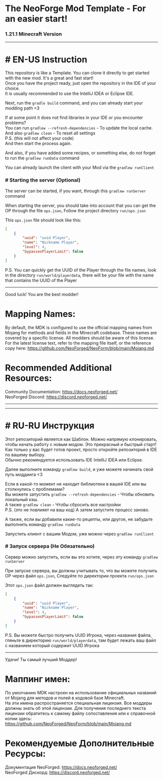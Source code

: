 
The NeoForge Mod Template - For an easier start!
=======
### 1.21.1 Minecraft Version

--------------

# # EN-US Instruction
This repository is like a Template. You can clone it directly to get started with the new
mod. It's a great and fast start!  
Once you have the project ready, just open the repository in the IDE of your choice.  
It is usually recommended to use the IntelliJ IDEA or Eclipse IDE.

Next, run the `gradle build` command, and you can already start your modding path <3

If at some point it does not find libraries in your IDE or you encounter problems?  
You can run `gradlew --refresh-dependencies` - To update the local cache.  
And also `gradlew clean` - To reset all settings  
P.S. (this will not affect your code)  
And then start the process again.

And also, if you have added some recipes, or something else, do not forget to run the `gradlew runData` command

You can already launch the client with your Mod via the `gradlew runClient`

### # Starting the server (Optional)
The server can be started, if you want, through this `gradlew runServer` command

When starting the server, you should take into account that you can get the OP through the file ``ops.json``,
Follow the project directory ``run/ops.json``

This `ops.json` file should look like this:
```json
[
    {
        "uuid": "uuid Player",
        "name": "Nickname Player",
        "level": 4,
        "bypassesPlayerLimit": false
    }
]
```
P.S. You can quickly get the UUID of the Player through the file names, look in the directory `run/world/playerdata`, there will be your file with the name that contains the UUID of the Player

--------------

Good luck! You are the best modder!

Mapping Names:
============
By default, the MDK is configured to use the official mapping names from Mojang for methods and fields 
in the Minecraft codebase. These names are covered by a specific license. All modders should be aware of this
license. For the latest license text, refer to the mapping file itself, or the reference copy here:
https://github.com/NeoForged/NeoForm/blob/main/Mojang.md

Recommended Additional Resources: 
==========
Community Documentation: https://docs.neoforged.net/  
NeoForged Discord: https://discord.neoforged.net/

--------------
--------------


# # RU-RU Инструкция
Этот репозиторий является как Шаблон. Можно напрямую клонировать, чтобы начать работу с новым
модом. Это прекрасный и быстрый старт!  
Как только у вас будет готов проект, просто откройте репозиторий в IDE по вашему выбору.  
Обычно рекомендуется использовать IDE IntelliJ IDEA или Eclipse.

Далее выполните команду `gradlew build`, и уже можете начинать свой путь моддинга <3

Если в какой-то момент не находит библиотеки в вашей IDE или вы столкнулись с проблемами?  
Вы можете запустить `gradlew --refresh-dependencies` - Чтобы обновить локальный кэш.  
А также `gradlew clean` - Чтобы сбросить все настройки  
P.S. (это не повлияет на ваш код)
А затем запустите процесс заново.

А также, если вы добавили какие-то рецепты, или другое, не забудьте выполнить команду `gradlew runData`

Запустить клиент с вашим Модом, уже можно через `gradlew runClient`

### # Запуск сервера (Не Обязательно)
Сервер можно запустить, если вы это хотите, через эту команду `gradlew runServer`

При запуске сервера, вы должны учитывать то, что вы можете получить OP через файл ```ops.json```,
Следуйте по директории проекта ```run/ops.json```

Этот `ops.json` файл должен выглядеть так:
```json
[
    {
        "uuid": "uuid Player",
        "name": "Nickname Player",
        "level": 4,
        "bypassesPlayerLimit": false
    }
]
```
P.S. Вы можете быстро получить UUID Игрока, через названия файла, гляньте в директорию `run/world/playerdata`, там будет лежать ваш файл с названием который содержит UUID Игрока

--------------

Удачи! Ты самый лучший Моддер!

Маппинг имен:
============
По умолчанию MDK настроен на использование официальных названий от Mojang для методов и полей
в кодовой базе Minecraft.  
На эти имена распространяется специальная лицензия. Все моддеры должны знать об этой
лицензии. Для получения последнего текста лицензии обратитесь к самому файлу сопоставления или к справочной копии здесь:  
https://github.com/NeoForged/NeoForm/blob/main/Mojang.md

Рекомендуемые Дополнительные Ресурсы:
==========
Документация NeoForged: https://docs.neoforged.net/  
NeoForged Дискорд: https://discord.neoforged.net/
